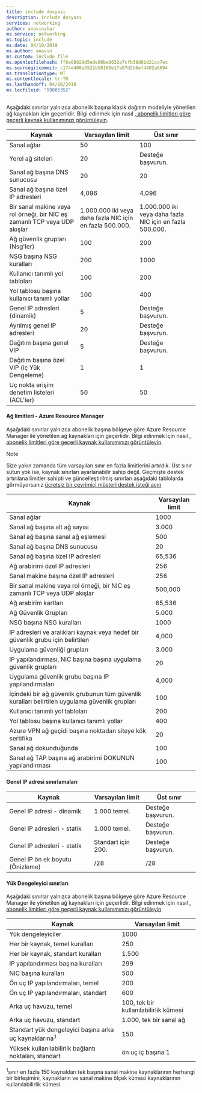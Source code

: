 ```yaml
---
title: include dosyası
description: include dosyası
services: networking
author: anavinahar
ms.service: networking
ms.topic: include
ms.date: 04/10/2019
ms.author: anavin
ms.custom: include file
ms.openlocfilehash: ff6e08929d5ede86ba0632e7cfb38d81d21ca7ec
ms.sourcegitcommit: c174d408a5522b58160e17a87d2b6ef4482a6694
ms.translationtype: MT
ms.contentlocale: tr-TR
ms.lasthandoff: 04/18/2019
ms.locfileid: "59805352"
---
```

<a name="virtual-networking-limits-classic"></a>Aşağıdaki sınırlar yalnızca abonelik başına klasik dağıtım modeliyle yönetilen ağ kaynakları için geçerlidir. Bilgi edinmek için nasıl [, abonelik limitleri göre geçerli kaynak kullanımınızı görüntüleyin](../articles/networking/check-usage-against-limits.md).

| Kaynak | Varsayılan limit | Üst sınır |
| --- | --- | --- |
| Sanal ağlar |50 |100 |
| Yerel ağ siteleri |20 |Desteğe başvurun. |
| Sanal ağ başına DNS sunucusu |20 |20 |
| Sanal ağ başına özel IP adresleri |4,096 |4,096 |
| Bir sanal makine veya rol örneği, bir NIC eş zamanlı TCP veya UDP akışlar |1.000.000 iki veya daha fazla NIC için en fazla 500.000. |1.000.000 iki veya daha fazla NIC için en fazla 500.000. |
| Ağ güvenlik grupları (Nsg'ler) |100 |200 |
| NSG başına NSG kuralları |200 |1000 |
| Kullanıcı tanımlı yol tabloları |100 |200 |
| Yol tablosu başına kullanıcı tanımlı yollar |100 |400 |
| Genel IP adresleri (dinamik) |5 |Desteğe başvurun. |
| Ayrılmış genel IP adresleri |20 |Desteğe başvurun. |
| Dağıtım başına genel VIP |5 |Desteğe başvurun. |
| Dağıtım başına özel VIP (iç Yük Dengeleme) |1 |1 |
| Uç nokta erişim denetim listeleri (ACL'ler) |50 |50 |

#### <a name="azure-resource-manager-virtual-networking-limits"></a>Ağ limitleri - Azure Resource Manager
Aşağıdaki sınırlar yalnızca abonelik başına bölgeye göre Azure Resource Manager ile yönetilen ağ kaynakları için geçerlidir. Bilgi edinmek için nasıl [, abonelik limitleri göre geçerli kaynak kullanımınızı görüntüleyin](../articles/networking/check-usage-against-limits.md).

> [!NOTE]
> Size yakın zamanda tüm varsayılan sınır en fazla limitlerini artırdık. Üst sınır sütun yok ise, kaynak sınırları ayarlanabilir sahip değil. Geçmişte destek artırılana limitler sahipti ve güncelleştirilmiş sınırları aşağıdaki tablolarda görmüyorsanız [ücretsiz bir çevrimiçi müşteri destek isteği açın](../articles/azure-resource-manager/resource-manager-quota-errors.md)

| Kaynak | Varsayılan limit | 
| --- | --- |
| Sanal ağlar |1000 |
| Sanal ağ başına alt ağ sayısı |3.000 |
| Sanal ağ başına sanal ağ eşlemesi |500 |
| Sanal ağ başına DNS sunucusu |20 |
| Sanal ağ başına özel IP adresleri |65,536 |
| Ağ arabirimi özel IP adresleri |256 |
| Sanal makine başına özel IP adresleri |256 |
| Bir sanal makine veya rol örneği, bir NIC eş zamanlı TCP veya UDP akışlar |500,000 |
| Ağ arabirim kartları |65,536 |
| Ağ Güvenlik Grupları |5.000 |
| NSG başına NSG kuralları |1000 |
| IP adresleri ve aralıkları kaynak veya hedef bir güvenlik grubu için belirtilen |4,000 |
| Uygulama güvenliği grupları |3.000 |
| IP yapılandırması, NIC başına başına uygulama güvenlik grupları |20 |
| Uygulama güvenlik grubu başına IP yapılandırmaları |4,000 |
| İçindeki bir ağ güvenlik grubunun tüm güvenlik kuralları belirtilen uygulama güvenlik grupları |100 |
| Kullanıcı tanımlı yol tabloları |200 |
| Yol tablosu başına kullanıcı tanımlı yollar |400 |
| Azure VPN ağ geçidi başına noktadan siteye kök sertifika |20 |
| Sanal ağ dokunduğunda |100 |
| Sanal ağ TAP başına ağ arabirimi DOKUNUN yapılandırması |100 |

#### <a name="publicip-address"></a>Genel IP adresi sınırlamaları
| Kaynak | Varsayılan limit | Üst sınır |
| --- | --- | --- |
| Genel IP adresi - dinamik | 1.000 temel. |Desteğe başvurun. |
| Genel IP adresleri - statik | 1.000 temel. |Desteğe başvurun. |
| Genel IP adresleri - statik | Standart için 200.|Desteğe başvurun. |
| Genel IP ön ek boyutu (Önizleme) | /28 | /28 |

#### <a name="load-balancer"></a>Yük Dengeleyici sınırları
Aşağıdaki sınırlar yalnızca abonelik başına bölgeye göre Azure Resource Manager ile yönetilen ağ kaynakları için geçerlidir. Bilgi edinmek için nasıl [, abonelik limitleri göre geçerli kaynak kullanımınızı görüntüleyin](../articles/networking/check-usage-against-limits.md).

| Kaynak | Varsayılan limit |
| --- | --- |
| Yük dengeleyiciler | 1000 | 
| Her bir kaynak, temel kuralları | 250 |
| Her bir kaynak, standart kuralları | 1.500 | 
| IP yapılandırması başına kuralları | 299 |
| NIC başına kuralları | 500 |
| Ön uç IP yapılandırmaları, temel | 200 |
| Ön uç IP yapılandırmaları, standart | 600 |
| Arka uç havuzu, temel | 100, tek bir kullanılabilirlik kümesi |
| Arka uç havuzu, standart | 1.000, tek bir sanal ağ |
| Standart yük dengeleyici başına arka uç kaynaklarına<sup>1</sup> | 150 |
| Yüksek kullanılabilirlik bağlantı noktaları, standart | ön uç iç başına 1 |

<sup>1</sup>sınır en fazla 150 kaynakları tek başına sanal makine kaynaklarının herhangi bir birleşimini, kaynakların ve sanal makine ölçek kümesi kaynaklarının kullanılabilirlik kümesi.


